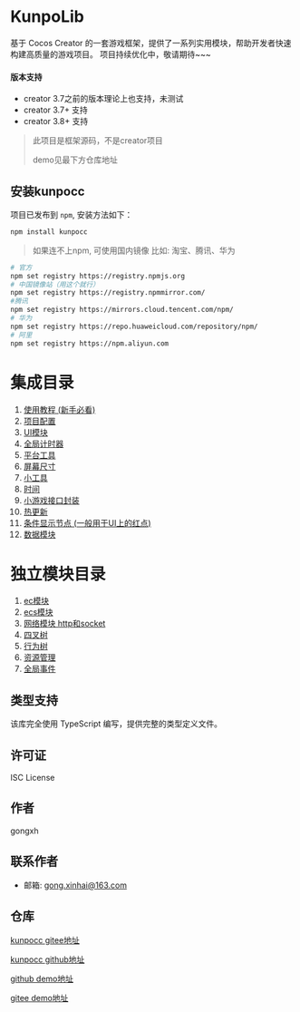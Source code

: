 # KunpoLib
基于 Cocos Creator 的一套游戏框架，提供了一系列实用模块，帮助开发者快速构建高质量的游戏项目。
项目持续优化中，敬请期待~~~


#### 版本支持
- creator 3.7之前的版本理论上也支持，未测试
- creator 3.7+ 支持
- creator 3.8+ 支持

>  此项目是框架源码，不是creator项目
>
> demo见最下方仓库地址

## 安装kunpocc

项目已发布到 `npm`, 安装方法如下：

```bash
npm install kunpocc
```

> 如果连不上npm, 可使用国内镜像 比如: 淘宝、腾讯、华为

```bash
# 官方
npm set registry https://registry.npmjs.org
# 中国镜像站（用这个就行）
npm set registry https://registry.npmmirror.com/
#腾讯
npm set registry https://mirrors.cloud.tencent.com/npm/
# 华为
npm set registry https://repo.huaweicloud.com/repository/npm/
# 阿里
npm set registry https://npm.aliyun.com
```

# 集成目录
1. [使用教程 (新手必看)](./docs/Noviciate.md)
2. [项目配置](./docs/Basic.md)
3. [UI模块](./docs/UI.md)
4. [全局计时器](./docs/Timer.md)
5. [平台工具](./docs/Platform.md)
6. [屏幕尺寸](./docs/Screen.md)
7. [小工具](./docs/Tools.md)
8. [时间](./docs/Time.md)
9. [小游戏接口封装](./docs/MiniGame.md)
10. [热更新](./docs/HotUpdate.md)
11. [条件显示节点 (一般用于UI上的红点)](./docs/Condition.md)
12. [数据模块](./docs/Data.md)

# 独立模块目录
1. [ec模块](https://github.com/Gongxh0901/kunpo-ec)
2. [ecs模块](https://github.com/Gongxh0901/kunpo-esc)
3. [网络模块 http和socket](https://github.com/Gongxh0901/kunpocc-net)
4. [四叉树](https://github.com/Gongxh0901/kunpo-quadtree)
5. [行为树](https://github.com/Gongxh0901/kunpocc-behaviortree)
6. [资源管理](https://github.com/Gongxh0901/kunpocc-assets)
7. [全局事件](https://github.com/Gongxh0901/kunpocc-event)
## 类型支持

该库完全使用 TypeScript 编写，提供完整的类型定义文件。

## 许可证

ISC License

## 作者

gongxh

## 联系作者

*  邮箱: gong.xinhai@163.com

## 仓库
[kunpocc gitee地址](https://gitee.com/gongxinhai/kunpolibrary)

[kunpocc github地址](https://github.com/Gongxh0901/kunpolibrary)

[github demo地址](https://github.com/Gongxh0901/KunpoDemo)

[gitee demo地址](https://gitee.com/gongxinhai/kunpo-demo)
